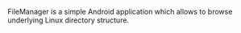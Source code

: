 FileManager is a simple Android application which allows to browse underlying Linux directory structure.
